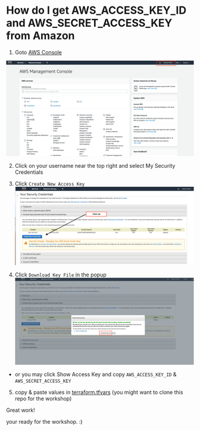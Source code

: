 # How do I get AWS_ACCESS_KEY_ID and AWS_SECRET_ACCESS_KEY from Amazon

1. Goto [AWS Console](https://us-east-2.console.aws.amazon.com/console/home?region=us-east-2)

![1](./images/1.png)

2. Click on your username near the top right and select My Security Credentials

3. Click `Create New Access Key`
![2](./images/2.png)

4. Click `Download Key File` in the popup
![3](./images/3.png)
 
- or you may click Show Access Key and copy `AWS_ACCESS_KEY_ID` & `AWS_SECRET_ACCESS_KEY` 

5. copy & paste values in [terraform.tfvars](../chap1/terraform.tfvars) (you might want to clone this repo for the workshop)


Great work!

your ready for the workshop. :)

